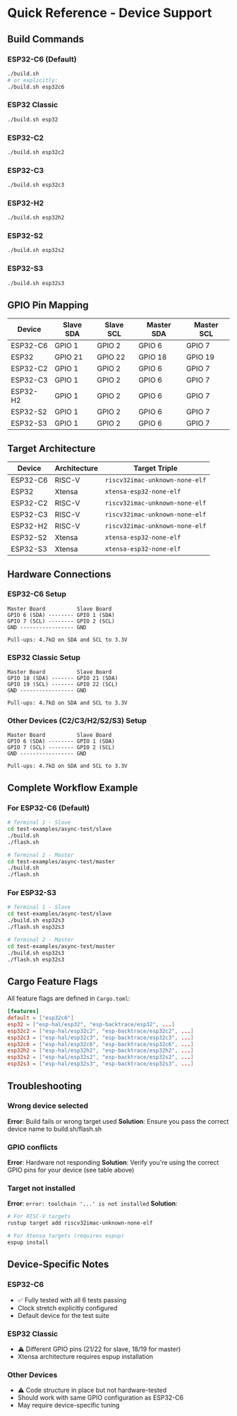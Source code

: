 # Quick Reference - Device Support

## Build Commands

### ESP32-C6 (Default)
```bash
./build.sh
# or explicitly:
./build.sh esp32c6
```

### ESP32 Classic
```bash
./build.sh esp32
```

### ESP32-C2
```bash
./build.sh esp32c2
```

### ESP32-C3
```bash
./build.sh esp32c3
```

### ESP32-H2
```bash
./build.sh esp32h2
```

### ESP32-S2
```bash
./build.sh esp32s2
```

### ESP32-S3
```bash
./build.sh esp32s3
```

## GPIO Pin Mapping

| Device | Slave SDA | Slave SCL | Master SDA | Master SCL |
|--------|-----------|-----------|------------|------------|
| ESP32-C6 | GPIO 1 | GPIO 2 | GPIO 6 | GPIO 7 |
| ESP32 | GPIO 21 | GPIO 22 | GPIO 18 | GPIO 19 |
| ESP32-C2 | GPIO 1 | GPIO 2 | GPIO 6 | GPIO 7 |
| ESP32-C3 | GPIO 1 | GPIO 2 | GPIO 6 | GPIO 7 |
| ESP32-H2 | GPIO 1 | GPIO 2 | GPIO 6 | GPIO 7 |
| ESP32-S2 | GPIO 1 | GPIO 2 | GPIO 6 | GPIO 7 |
| ESP32-S3 | GPIO 1 | GPIO 2 | GPIO 6 | GPIO 7 |

## Target Architecture

| Device | Architecture | Target Triple |
|--------|-------------|---------------|
| ESP32-C6 | RISC-V | `riscv32imac-unknown-none-elf` |
| ESP32 | Xtensa | `xtensa-esp32-none-elf` |
| ESP32-C2 | RISC-V | `riscv32imac-unknown-none-elf` |
| ESP32-C3 | RISC-V | `riscv32imac-unknown-none-elf` |
| ESP32-H2 | RISC-V | `riscv32imac-unknown-none-elf` |
| ESP32-S2 | Xtensa | `xtensa-esp32-none-elf` |
| ESP32-S3 | Xtensa | `xtensa-esp32-none-elf` |

## Hardware Connections

### ESP32-C6 Setup
```
Master Board          Slave Board
GPIO 6 (SDA) -------- GPIO 1 (SDA)
GPIO 7 (SCL) -------- GPIO 2 (SCL)
GND ----------------- GND

Pull-ups: 4.7kΩ on SDA and SCL to 3.3V
```

### ESP32 Classic Setup
```
Master Board          Slave Board
GPIO 18 (SDA) ------- GPIO 21 (SDA)
GPIO 19 (SCL) ------- GPIO 22 (SCL)
GND ----------------- GND

Pull-ups: 4.7kΩ on SDA and SCL to 3.3V
```

### Other Devices (C2/C3/H2/S2/S3) Setup
```
Master Board          Slave Board
GPIO 6 (SDA) -------- GPIO 1 (SDA)
GPIO 7 (SCL) -------- GPIO 2 (SCL)
GND ----------------- GND

Pull-ups: 4.7kΩ on SDA and SCL to 3.3V
```

## Complete Workflow Example

### For ESP32-C6 (Default)
```bash
# Terminal 1 - Slave
cd test-examples/async-test/slave
./build.sh
./flash.sh

# Terminal 2 - Master
cd test-examples/async-test/master
./build.sh
./flash.sh
```

### For ESP32-S3
```bash
# Terminal 1 - Slave
cd test-examples/async-test/slave
./build.sh esp32s3
./flash.sh esp32s3

# Terminal 2 - Master
cd test-examples/async-test/master
./build.sh esp32s3
./flash.sh esp32s3
```

## Cargo Feature Flags

All feature flags are defined in `Cargo.toml`:

```toml
[features]
default = ["esp32c6"]
esp32 = ["esp-hal/esp32", "esp-backtrace/esp32", ...]
esp32c2 = ["esp-hal/esp32c2", "esp-backtrace/esp32c2", ...]
esp32c3 = ["esp-hal/esp32c3", "esp-backtrace/esp32c3", ...]
esp32c6 = ["esp-hal/esp32c6", "esp-backtrace/esp32c6", ...]
esp32h2 = ["esp-hal/esp32h2", "esp-backtrace/esp32h2", ...]
esp32s2 = ["esp-hal/esp32s2", "esp-backtrace/esp32s2", ...]
esp32s3 = ["esp-hal/esp32s3", "esp-backtrace/esp32s3", ...]
```

## Troubleshooting

### Wrong device selected
**Error**: Build fails or wrong target used
**Solution**: Ensure you pass the correct device name to build.sh/flash.sh

### GPIO conflicts
**Error**: Hardware not responding
**Solution**: Verify you're using the correct GPIO pins for your device (see table above)

### Target not installed
**Error**: `error: toolchain '...' is not installed`
**Solution**: 
```bash
# For RISC-V targets
rustup target add riscv32imac-unknown-none-elf

# For Xtensa targets (requires espup)
espup install
```

## Device-Specific Notes

### ESP32-C6
- ✅ Fully tested with all 6 tests passing
- Clock stretch explicitly configured
- Default device for the test suite

### ESP32 Classic
- ⚠️ Different GPIO pins (21/22 for slave, 18/19 for master)
- Xtensa architecture requires espup installation

### Other Devices
- ⚠️ Code structure in place but not hardware-tested
- Should work with same GPIO configuration as ESP32-C6
- May require device-specific tuning
